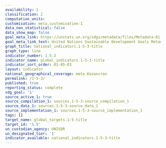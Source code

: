 ```yaml
---
availability: 1
classification: 2
computation_units:
customisation: meta.customisation-1
data_non_statistical: false
data_show_map: false
goal_meta_link: https://unstats.un.org/sdgs/metadata/files/Metadata-01-05-03.pdf
goal_meta_link_text: United Nations Sustainable Development Goals Metadata (pdf 894kB)
graph_title: national_indicators.1-5-3-title
graph_type: line
indicator_number: 1.5.3
indicator_name: global_indicators.1-5-3-title
indicator_sort_order: 01-05-03
layout: indicator
national_geographical_coverage: meta.Казахстан
permalink: /1-5-3/
published: true
reporting_status: complete
sdg_goal: '1'
source_active_1: true
source_compilation_1: sources.1-5-3-source_compilation_1
source_data_1: sources.1-5-3-source_data_1
source_implementation_1: sources.1-5-3-source_implementation_1
tags: []
target_name: global_targets.1-5-title
target_id: '1.5'
un_custodian_agency: UNISDR
un_designated_tier: '1'
indicator_available: national_indicators.1-5-3-title
---
```

